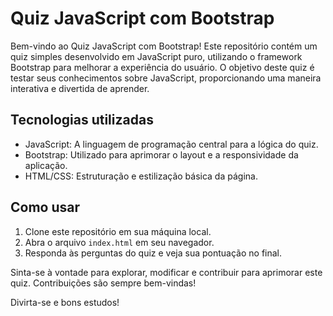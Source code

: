 # Quiz JavaScript com Bootstrap

Bem-vindo ao Quiz JavaScript com Bootstrap! Este repositório contém um quiz simples desenvolvido em JavaScript puro, utilizando o framework Bootstrap para melhorar a experiência do usuário. O objetivo deste quiz é testar seus conhecimentos sobre JavaScript, proporcionando uma maneira interativa e divertida de aprender.

## Tecnologias utilizadas

- JavaScript: A linguagem de programação central para a lógica do quiz.
- Bootstrap: Utilizado para aprimorar o layout e a responsividade da aplicação.
- HTML/CSS: Estruturação e estilização básica da página.

## Como usar

1. Clone este repositório em sua máquina local.
2. Abra o arquivo `index.html` em seu navegador.
3. Responda às perguntas do quiz e veja sua pontuação no final.

Sinta-se à vontade para explorar, modificar e contribuir para aprimorar este quiz. Contribuições são sempre bem-vindas!

Divirta-se e bons estudos!
